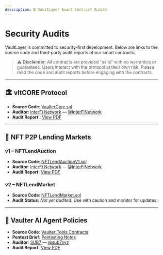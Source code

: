 ```yaml
---
description: 🔒 VaultLayer Smart Contract Audits
---
```


# Security Audits

VaultLayer is committed to security-first development. Below are links to the source code and third-party audit reports of our smart contracts.

> ⚠️ **Disclaimer**: All contracts are provided "as is" with no warranties or guarantees. Users interact with the protocol at their own risk. Please read the code and audit reports before engaging with the contracts.

***

## 🏛️ vltCORE Protocol

* **Source Code**: [VaulterCore.sol](https://github.com/VaultLayer/vaultlayer-protocol/blob/main/packages/contracts/src/VaulterCore.sol)
* **Auditor**: [InterFi Network](https://interfi.network/) — [@InterFiNetwork](https://twitter.com/InterFiNetwork)
* **Audit Report** : [View PDF](https://github.com/VaultLayer/vaultlayer-protocol/blob/main/packages/contracts/audits/VaulterCore_AuditReport_InterFi.pdf)

***

## 🤝 NFT P2P Lending Markets

### v1 – NFTLendAuction

* **Source Code**: [NFTLendAuctionV1.sol](https://github.com/VaultLayer/vaultlayer-protocol/blob/main/packages/contracts/src/NFTLendAuctionV1.sol)
* **Auditor**: [InterFi Network](https://interfi.network/) — [@InterFiNetwork](https://twitter.com/InterFiNetwork)
* **Audit Report**: [View PDF](https://github.com/VaultLayer/vaultlayer-protocol/blob/main/packages/contracts/audits/NFTLendAuctionV1_AuditReport_InterFi.pdf)

### v2 – NFTLendMarket

* **Source Code**: [NFTLendMarket.sol](https://github.com/VaultLayer/vaultlayer-protocol/blob/main/packages/contracts/src/NFTLendMarket.sol)
* **Audit Status**: _Not yet audited._ Use with caution and monitor for updates.

***

## 🧠 Vaulter AI Agent Policies

* **Source Code**: [Vaulter Tools Contracts](https://github.com/VaultLayer/vaulter-tools/tree/main/packages/aw-contracts)
* **Pentest Brief**: [Pentesting Notes](https://github.com/VaultLayer/vaulter-tools/blob/main/packages/pentest/Pentesting.md)
* **Auditor**: [SUB7](https://sub7.xyz/) — [@sub7xyz](https://twitter.com/sub7xyz)
* **Audit Report**: [View PDF](https://github.com/VaultLayer/vaulter-tools/blob/main/packages/audits/SUB7_REPORT_VaultLayer%20Audit_20250605-131228.pdf)

